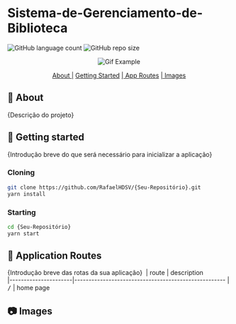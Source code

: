 # Sistema-de-Gerenciamento-de-Biblioteca

<!-- ![React language](https://img.shields.io/badge/React-005CFE?style=for-the-badge&logo=react) -->
<!-- ![Typescript language](https://img.shields.io/badge/TypeScript-007ACC?style=for-the-badge&logo=typescript&logoColor=white) -->
<!-- ![Javascript language](https://img.shields.io/badge/Javascript-000?style=for-the-badge&logo=javascript) -->
<!-- ![Sass language](https://img.shields.io/badge/Sass-CC6699?style=for-the-badge&logo=sass&logoColor=white) -->
<!-- ![CSS language](https://img.shields.io/badge/CSS3-1572B6?style=for-the-badge&logo=css3&logoColor=white) -->
<!-- ![HTML language](https://img.shields.io/badge/HTML5-E34F26?style=for-the-badge&logo=html5&logoColor=white) -->

![GitHub language count](https://img.shields.io/github/languages/count/RafaelHDSV/Sistema-de-Gerenciamento-de-Biblioteca?style=for-the-badge)
![GitHub repo size](https://img.shields.io/github/repo-size/RafaelHDSV/Sistema-de-Gerenciamento-de-Biblioteca?style=for-the-badge)

<p align="center">
    <img src="./public/images/main.gif" alt="Gif Example">
</p>

<p align="center">
    <a href="#about">About |</a> 
    <a href="#started">Getting Started</a> 
    <a href="#routes">| App Routes</a> 
    <a href="#images">| Images</a> 
</p>

<h2 id="about">📌 About</h2>

{Descrição do projeto}

<h2 id="started">🚀 Getting started</h2>

{Introdução breve do que será necessário para inicializar a aplicação}

<h3>Cloning</h3>

```bash
git clone https://github.com/RafaelHDSV/{Seu-Repositório}.git
yarn install
```

<h3>Starting</h3>

```bash
cd {Seu-Repositório}
yarn start
```

<h2 id="routes">📍 Application Routes</h2>

{Introdução breve das rotas da sua aplicação}
​
| route | description  
|----------------------|-----------------------------------------------------
| <kbd>/</kbd> | home page

<!-- | <kbd>/movie</kbd> | page to get more detailed information about the selected film -->
<!-- | <kbd>/user</kbd> | page to select the user icon -->
<!-- | <kbd>/_error_</kbd> | page when the route does not exist or is not found -->

<!-- <hr/>

### route: <kbd>/</kbd>

<img src="./public/images/root.png"/>

<hr/>

### route: <kbd>/movie</kbd>

-    movie
     <img src="./public/images/movie.png"/>

-    tv
     <img src="./public/images/tv.png"/>

<hr/>

### route: <kbd>/user</kbd>

<img src="./public/images/user.png"/> -->

<h2 id="images">📷 Images</h2>

